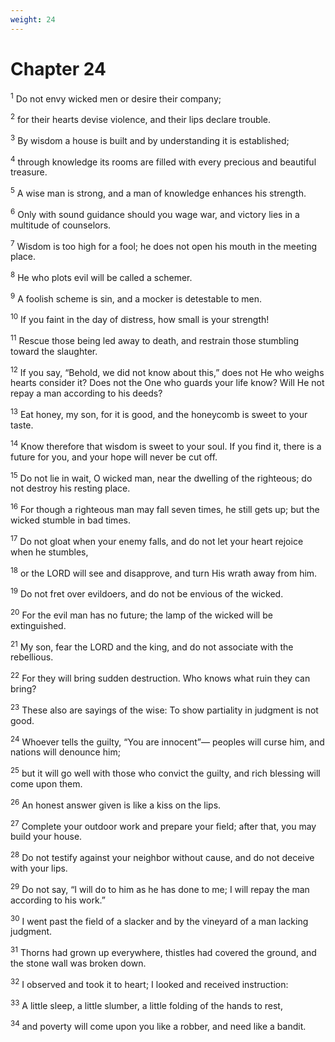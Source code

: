 ```yaml
---
weight: 24
---
```


# Chapter 24

<sup>1</sup> Do not envy wicked men or desire their company; 

<sup>2</sup> for their hearts devise violence, and their lips declare trouble. 

<sup>3</sup> By wisdom a house is built and by understanding it is established; 

<sup>4</sup> through knowledge its rooms are filled with every precious and beautiful treasure. 

<sup>5</sup> A wise man is strong, and a man of knowledge enhances his strength. 

<sup>6</sup> Only with sound guidance should you wage war, and victory lies in a multitude of counselors. 

<sup>7</sup> Wisdom is too high for a fool; he does not open his mouth in the meeting place. 

<sup>8</sup> He who plots evil will be called a schemer. 

<sup>9</sup> A foolish scheme is sin, and a mocker is detestable to men. 

<sup>10</sup> If you faint in the day of distress, how small is your strength! 

<sup>11</sup> Rescue those being led away to death, and restrain those stumbling toward the slaughter. 

<sup>12</sup> If you say, “Behold, we did not know about this,” does not He who weighs hearts consider it? Does not the One who guards your life know? Will He not repay a man according to his deeds? 

<sup>13</sup> Eat honey, my son, for it is good, and the honeycomb is sweet to your taste. 

<sup>14</sup> Know therefore that wisdom is sweet to your soul. If you find it, there is a future for you, and your hope will never be cut off. 

<sup>15</sup> Do not lie in wait, O wicked man, near the dwelling of the righteous; do not destroy his resting place. 

<sup>16</sup> For though a righteous man may fall seven times, he still gets up; but the wicked stumble in bad times. 

<sup>17</sup> Do not gloat when your enemy falls, and do not let your heart rejoice when he stumbles, 

<sup>18</sup> or the LORD will see and disapprove, and turn His wrath away from him. 

<sup>19</sup> Do not fret over evildoers, and do not be envious of the wicked. 

<sup>20</sup> For the evil man has no future; the lamp of the wicked will be extinguished. 

<sup>21</sup> My son, fear the LORD and the king, and do not associate with the rebellious. 

<sup>22</sup> For they will bring sudden destruction. Who knows what ruin they can bring? 

<sup>23</sup> These also are sayings of the wise: To show partiality in judgment is not good. 

<sup>24</sup> Whoever tells the guilty, “You are innocent”— peoples will curse him, and nations will denounce him; 

<sup>25</sup> but it will go well with those who convict the guilty, and rich blessing will come upon them. 

<sup>26</sup> An honest answer given is like a kiss on the lips. 

<sup>27</sup> Complete your outdoor work and prepare your field; after that, you may build your house. 

<sup>28</sup> Do not testify against your neighbor without cause, and do not deceive with your lips. 

<sup>29</sup> Do not say, “I will do to him as he has done to me; I will repay the man according to his work.” 

<sup>30</sup> I went past the field of a slacker and by the vineyard of a man lacking judgment. 

<sup>31</sup> Thorns had grown up everywhere, thistles had covered the ground, and the stone wall was broken down. 

<sup>32</sup> I observed and took it to heart; I looked and received instruction: 

<sup>33</sup> A little sleep, a little slumber, a little folding of the hands to rest, 

<sup>34</sup> and poverty will come upon you like a robber, and need like a bandit. 


